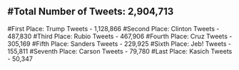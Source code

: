 #Total Number of Tweets: 2,904,713 
---
#First Place: Trump Tweets - 1,128,866
#Second Place: Clinton Tweets - 487,830
#Third Place: Rubio Tweets - 467,906
#Fourth Place: Cruz Tweets - 305,169
#Fifth Place: Sanders Tweets - 229,925
#Sixth Place: Jeb! Tweets - 155,811
#Seventh Place: Carson Tweets - 79,780
#Last Place: Kasich Tweets - 50,347
